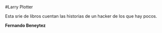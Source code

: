 #Larry Plotter

Esta srie de libros cuentan las historias de un hacker de los que hay pocos.

**Fernando Beneytez**
